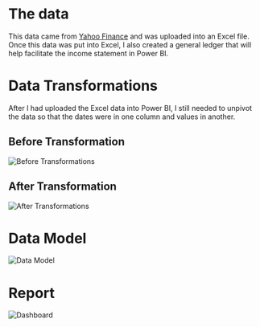 # The data
This data came from [Yahoo Finance](https://finance.yahoo.com/quote/GPC/financials/) and was uploaded into an Excel file. Once this data was put into Excel, I also created a general ledger that will help facilitate the income statement in Power BI.

# Data Transformations
After I had uploaded the Excel data into Power BI, I still needed to unpivot the data so that the dates were in one column and values in another.

## Before Transformation
![Before Transformations](https://github.com/user-attachments/assets/eb54c4b0-7688-4b1d-8720-c3edabc00000)

## After Transformation
![After Transformations](https://github.com/user-attachments/assets/81d361ff-cea8-4d92-be94-8ee8bc861859)

# Data Model
![Data Model](https://github.com/user-attachments/assets/c6e1ffbd-07c9-4f26-b9f3-248ad7b13006)

# Report
![Dashboard](https://github.com/user-attachments/assets/5c9f0323-fc3f-4171-83a5-cf927ea4882a)

